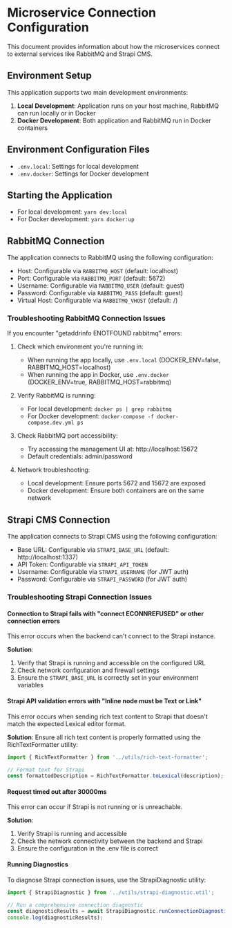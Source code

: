 # Microservice Connection Configuration

This document provides information about how the microservices connect to external services like RabbitMQ and Strapi CMS.

## Environment Setup

This application supports two main development environments:

1. **Local Development**: Application runs on your host machine, RabbitMQ can run locally or in Docker
2. **Docker Development**: Both application and RabbitMQ run in Docker containers

## Environment Configuration Files

- `.env.local`: Settings for local development
- `.env.docker`: Settings for Docker development

## Starting the Application

- For local development: `yarn dev:local`
- For Docker development: `yarn docker:up`

## RabbitMQ Connection

The application connects to RabbitMQ using the following configuration:

- Host: Configurable via `RABBITMQ_HOST` (default: localhost)
- Port: Configurable via `RABBITMQ_PORT` (default: 5672)
- Username: Configurable via `RABBITMQ_USER` (default: guest)
- Password: Configurable via `RABBITMQ_PASS` (default: guest)
- Virtual Host: Configurable via `RABBITMQ_VHOST` (default: /)

### Troubleshooting RabbitMQ Connection Issues

If you encounter "getaddrinfo ENOTFOUND rabbitmq" errors:

1. Check which environment you're running in:
   - When running the app locally, use `.env.local` (DOCKER_ENV=false, RABBITMQ_HOST=localhost)
   - When running the app in Docker, use `.env.docker` (DOCKER_ENV=true, RABBITMQ_HOST=rabbitmq)

2. Verify RabbitMQ is running:
   - For local development: `docker ps | grep rabbitmq`
   - For Docker development: `docker-compose -f docker-compose.dev.yml ps`

3. Check RabbitMQ port accessibility:
   - Try accessing the management UI at: http://localhost:15672
   - Default credentials: admin/password

4. Network troubleshooting:
   - Local development: Ensure ports 5672 and 15672 are exposed
   - Docker development: Ensure both containers are on the same network

## Strapi CMS Connection

The application connects to Strapi CMS using the following configuration:

- Base URL: Configurable via `STRAPI_BASE_URL` (default: http://localhost:1337)
- API Token: Configurable via `STRAPI_API_TOKEN`
- Username: Configurable via `STRAPI_USERNAME` (for JWT auth)
- Password: Configurable via `STRAPI_PASSWORD` (for JWT auth)

### Troubleshooting Strapi Connection Issues

#### Connection to Strapi fails with "connect ECONNREFUSED" or other connection errors

This error occurs when the backend can't connect to the Strapi instance.

**Solution**: 
1. Verify that Strapi is running and accessible on the configured URL
2. Check network configuration and firewall settings
3. Ensure the `STRAPI_BASE_URL` is correctly set in your environment variables

#### Strapi API validation errors with "Inline node must be Text or Link"

This error occurs when sending rich text content to Strapi that doesn't match the expected Lexical editor format.

**Solution**: Ensure all rich text content is properly formatted using the RichTextFormatter utility:

```typescript
import { RichTextFormatter } from '../utils/rich-text-formatter';

// Format text for Strapi
const formattedDescription = RichTextFormatter.toLexical(description);
```

#### Request timed out after 30000ms

This error can occur if Strapi is not running or is unreachable.

**Solution**:
1. Verify Strapi is running and accessible
2. Check the network connectivity between the backend and Strapi
3. Ensure the configuration in the .env file is correct

#### Running Diagnostics

To diagnose Strapi connection issues, use the StrapiDiagnostic utility:

```typescript
import { StrapiDiagnostic } from '../utils/strapi-diagnostic.util';

// Run a comprehensive connection diagnostic
const diagnosticResults = await StrapiDiagnostic.runConnectionDiagnostic();
console.log(diagnosticResults);
```